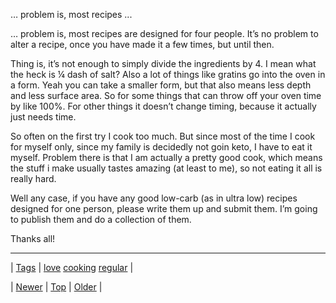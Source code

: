 <!--
title: &hellip; problem is, most recipes are designed for four people. It&rsquo;s no problem to alter a recipe, once you have made it a few times, but until then. Thing is, it&rsquo;s not enough to simply divide the ingredients by 4. I mean what the heck is &frac14; dash of salt? Also a lot of things like gratins go into the oven in a form. Yeah you can take a smaller form, but that also means less depth and less surface area. So for some things that can throw off your oven time by like 100%. For other things it doesn&rsquo;t change timing, because it actually just needs time. So often on the first try I cook too much. But since most of the time I cook for myself only, since my family is decidedly not goin keto, I have to eat it myself. Problem there is that I am actually a pretty good cook, which means the stuff i make usually tastes amazing (at least to me), so not eating it all is really hard. Well any case, if you have any good low-carb (as in ultra low) recipes designed for one person, please write them up and submit them. I&rsquo;m going to publish them and do a collection of them. Thanks all!
date: 2020-06-28T15:27:00.229Z
tags: love, cooking, regular
-->


… problem is, most recipes ...

<p>… problem is, most recipes are designed for four people. It&rsquo;s no problem to alter a recipe, once you have made it a few times, but until then.</p>

<p>Thing is, it&rsquo;s not enough to simply divide the ingredients by 4. I mean what the heck is &frac14; dash of salt? Also a lot of things like gratins go into the oven in a form. Yeah you can take a smaller form, but that also means less depth and less surface area. So for some things that can throw off your oven time by like 100%. For other things it doesn&rsquo;t change timing, because it actually just needs time.</p>

<p>So often on the first try I cook too much. But since most of the time I cook for myself only, since my family is decidedly not goin keto, I have to eat it myself. Problem there is that I am actually a pretty good cook, which means the stuff i make usually tastes amazing (at least to me), so not eating it all is really hard.</p>

<p>Well any case, if you have any good low-carb (as in ultra low) recipes designed for one person, please write them up and submit them. I&rsquo;m going to publish them and do a collection of them.</p>

<p>Thanks all!</p>

<!--BOTTOM-POST-NAVIGATION-->
---

| [Tags](tags.md) | [love](tag-love.md) [cooking](tag-cooking.md) [regular](tag-regular.md) |

| [Newer](72197730907.md) | [Top](index.md) | [Older](72199251118.md) |